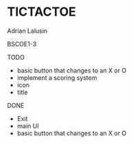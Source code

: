 # TICTACTOE


Adrian Lalusin

BSCOE1-3

TODO
 * basic button that changes to an X or O
 * implement a scoring system
 * icon
 * title

DONE
 * Exit
 * main UI
 * basic button that changes to an X or O
